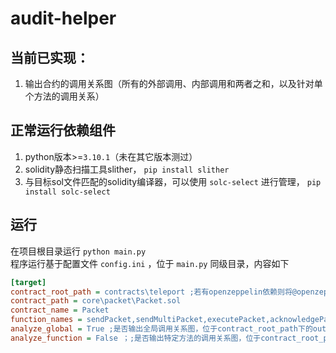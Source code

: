 # audit-helper

## 当前已实现：

1. 输出合约的调用关系图（所有的外部调用、内部调用和两者之和，以及针对单个方法的调用关系）

## 正常运行依赖组件
1. python版本>=`3.10.1`（未在其它版本测过）
2. solidity静态扫描工具slither， `pip install slither`
3. 与目标sol文件匹配的solidity编译器，可以使用 `solc-select` 进行管理， `pip install solc-select`

## 运行
在项目根目录运行 `python main.py`  
程序运行基于配置文件 `config.ini` ，位于 `main.py` 同级目录，内容如下  
```ini
[target]
contract_root_path = contracts\teleport ;若有openzeppelin依赖则将@openzeppelin目录放于此处
contract_path = core\packet\Packet.sol
contract_name = Packet
function_names = sendPacket,sendMultiPacket,executePacket,acknowledgePacket,recvPacket
analyze_global = True ;是否输出全局调用关系图，位于contract_root_path下的output
analyze_function = False ；;是否输出特定方法的调用关系图，位于contract_root_path下的output
```

